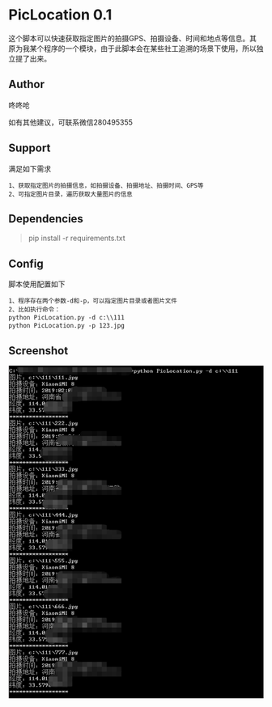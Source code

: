 # PicLocation 0.1

这个脚本可以快速获取指定图片的拍摄GPS、拍摄设备、时间和地点等信息。其原为我某个程序的一个模块，由于此脚本会在某些社工追溯的场景下使用，所以独立提了出来。

## Author ##

咚咚呛 

如有其他建议，可联系微信280495355

## Support ##

满足如下需求

	1、获取指定图片的拍摄信息，如拍摄设备、拍摄地址、拍摄时间、GPS等
	2、可指定图片目录，遍历获取大量图片的信息


## Dependencies ##
> pip install -r requirements.txt


## Config ##

脚本使用配置如下

	1、程序存在两个参数-d和-p，可以指定图片目录或者图片文件
	2、比如执行命令：
	python PicLocation.py -d c:\\111
	python PicLocation.py -p 123.jpg

## Screenshot ##

![Screenshot](111.png)


